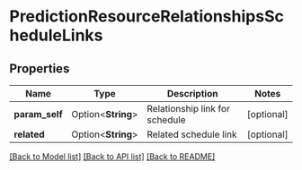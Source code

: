 # PredictionResourceRelationshipsScheduleLinks

## Properties

Name | Type | Description | Notes
------------ | ------------- | ------------- | -------------
**param_self** | Option<**String**> | Relationship link for schedule | [optional]
**related** | Option<**String**> | Related schedule link | [optional]

[[Back to Model list]](../README.md#documentation-for-models) [[Back to API list]](../README.md#documentation-for-api-endpoints) [[Back to README]](../README.md)


